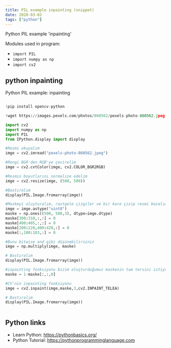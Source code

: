```yaml
---
title: PIL example inpainting (snippet)
date: 2020-03-02
tags: ["python"]
---
```

Python PIL example 'inpainting'


Modules used in program: 
* `import PIL`
* `import numpy as np`
* `import cv2`

## python inpainting

Python PIL example: inpainting

```python

!pip install opencv-python

!wget https://images.pexels.com/photos/860562/pexels-photo-860562.jpeg

import cv2
import numpy as np
import PIL
from IPython.display import display

#Resmi okuyalım
imge = cv2.imread("pexels-photo-860562.jpeg")

#Rengi BGR'den RGB'ye çevirelim
imge = cv2.cvtColor(imge, cv2.COLOR_BGR2RGB)

#Resmin boyutlarını normalize edelim
imge = cv2.resize(imge, (500, 500))

#Bastıralım
display(PIL.Image.fromarray(imge))

#Maskeyi oluşturalım, rastgele çizgiler ve bir kare çizip resmi bozalım
imge = imge.astype("uint8")
maske = np.ones((500, 500,3), dtype=imge.dtype)
maske[300:310,:,:] = 0
maske[400:405,:,:] = 0
maske[200:220,400:420,:] = 0
maske[:,100:103,:] = 0

#Bunu bitwise and gibi düşünebilirsiniz
imge = np.multiply(imge, maske)

# Bastıralım
display(PIL.Image.fromarray(imge))

#inpainting fonksiyonu bizim oluşturduğumuz maskenin tam tersini istiyor, o yüzden 1'den çıkarıyoruz bütün maskeyi
maske = 1-maske[:,:,0]

#CV'nin inpainting fonksiyonu
imge = cv2.inpaint(imge,maske,3,cv2.INPAINT_TELEA)

# Bastıralım
display(PIL.Image.fromarray(imge))



```

## Python links

- Learn Python: https://pythonbasics.org/
- Python Tutorial: https://pythonprogramminglanguage.com
